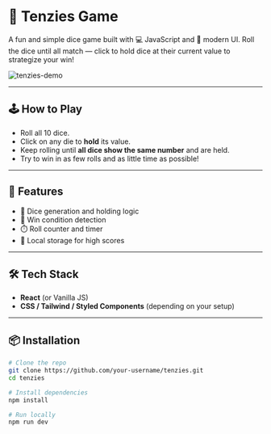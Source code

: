 # 🎲 Tenzies Game

A fun and simple dice game built with 💻 JavaScript and 🎨 modern UI. Roll the dice until all match — click to hold dice at their current value to strategize your win!

![tenzies-demo](./screenshot.png) <!-- Optional: include a screenshot -->

---

## 🕹️ How to Play

- Roll all 10 dice.
- Click on any die to **hold** its value.
- Keep rolling until **all dice show the same number** and are held.
- Try to win in as few rolls and as little time as possible!

---

## 🚀 Features

- 🎲 Dice generation and holding logic
- 🧠 Win condition detection
- ⏱️ Roll counter and timer
- 💾 Local storage for high scores

---

## 🛠️ Tech Stack

- **React** (or Vanilla JS)
- **CSS / Tailwind / Styled Components** (depending on your setup)

---

## 📦 Installation

```bash
# Clone the repo
git clone https://github.com/your-username/tenzies.git
cd tenzies

# Install dependencies
npm install

# Run locally
npm run dev
